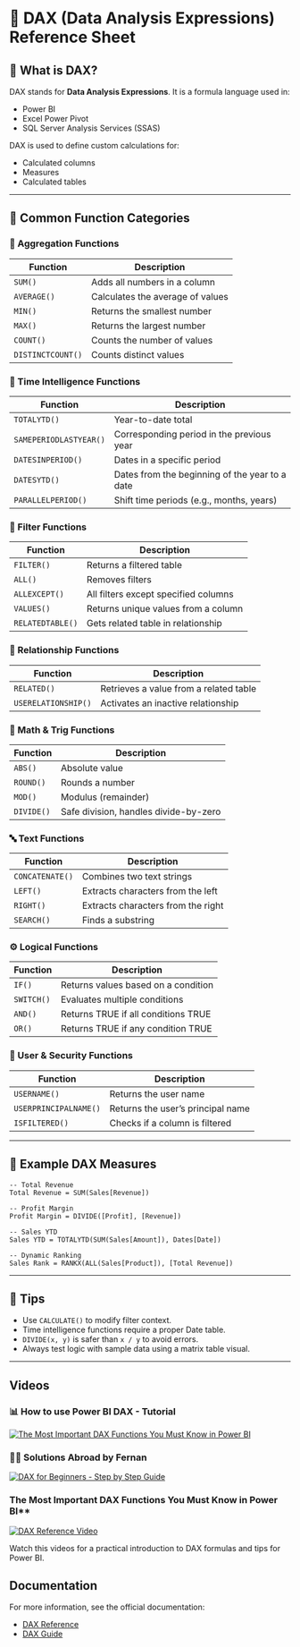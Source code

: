 
# 📘 DAX (Data Analysis Expressions) Reference Sheet

## 🔹 What is DAX?

DAX stands for **Data Analysis Expressions**. It is a formula language used in:
- Power BI
- Excel Power Pivot
- SQL Server Analysis Services (SSAS)

DAX is used to define custom calculations for:
- Calculated columns
- Measures
- Calculated tables

---

## 🔹 Common Function Categories

### 🧮 Aggregation Functions
| Function     | Description                            |
|--------------|----------------------------------------|
| `SUM()`      | Adds all numbers in a column           |
| `AVERAGE()`  | Calculates the average of values       |
| `MIN()`      | Returns the smallest number            |
| `MAX()`      | Returns the largest number             |
| `COUNT()`    | Counts the number of values            |
| `DISTINCTCOUNT()` | Counts distinct values           |

### 📅 Time Intelligence Functions
| Function               | Description                                         |
|------------------------|-----------------------------------------------------|
| `TOTALYTD()`           | Year-to-date total                                  |
| `SAMEPERIODLASTYEAR()` | Corresponding period in the previous year          |
| `DATESINPERIOD()`      | Dates in a specific period                          |
| `DATESYTD()`           | Dates from the beginning of the year to a date      |
| `PARALLELPERIOD()`     | Shift time periods (e.g., months, years)            |

### 🔄 Filter Functions
| Function        | Description                                      |
|------------------|--------------------------------------------------|
| `FILTER()`       | Returns a filtered table                        |
| `ALL()`          | Removes filters                                 |
| `ALLEXCEPT()`    | All filters except specified columns            |
| `VALUES()`       | Returns unique values from a column             |
| `RELATEDTABLE()` | Gets related table in relationship              |

### 🔗 Relationship Functions
| Function     | Description                              |
|--------------|------------------------------------------|
| `RELATED()`  | Retrieves a value from a related table   |
| `USERELATIONSHIP()` | Activates an inactive relationship  |

### 🔢 Math & Trig Functions
| Function    | Description                                |
|-------------|--------------------------------------------|
| `ABS()`     | Absolute value                             |
| `ROUND()`   | Rounds a number                            |
| `MOD()`     | Modulus (remainder)                        |
| `DIVIDE()`  | Safe division, handles divide-by-zero      |

### 🔤 Text Functions
| Function        | Description                           |
|------------------|---------------------------------------|
| `CONCATENATE()`  | Combines two text strings             |
| `LEFT()`         | Extracts characters from the left     |
| `RIGHT()`        | Extracts characters from the right    |
| `SEARCH()`       | Finds a substring                     |

### ⚙️ Logical Functions
| Function    | Description                          |
|-------------|--------------------------------------|
| `IF()`      | Returns values based on a condition |
| `SWITCH()`  | Evaluates multiple conditions        |
| `AND()`     | Returns TRUE if all conditions TRUE  |
| `OR()`      | Returns TRUE if any condition TRUE   |

### 👤 User & Security Functions
| Function           | Description                                 |
|--------------------|---------------------------------------------|
| `USERNAME()`        | Returns the user name                      |
| `USERPRINCIPALNAME()` | Returns the user’s principal name         |
| `ISFILTERED()`       | Checks if a column is filtered            |

---

## 🔹 Example DAX Measures

```dax
-- Total Revenue
Total Revenue = SUM(Sales[Revenue])

-- Profit Margin
Profit Margin = DIVIDE([Profit], [Revenue])

-- Sales YTD
Sales YTD = TOTALYTD(SUM(Sales[Amount]), Dates[Date])

-- Dynamic Ranking
Sales Rank = RANKX(ALL(Sales[Product]), [Total Revenue])
```

---

## 🔹 Tips
- Use `CALCULATE()` to modify filter context.
- Time intelligence functions require a proper Date table.
- `DIVIDE(x, y)` is safer than `x / y` to avoid errors.
- Always test logic with sample data using a matrix table visual.

---


## Videos

### 📊 How to use Power BI DAX - Tutorial
[![The Most Important DAX Functions You Must Know in Power BI](https://img.youtube.com/vi/VfeX33w0K9M/0.jpg)](https://www.youtube.com/watch?v=VfeX33w0K9M)


### 🧑‍💻 Solutions Abroad by Fernan
[![DAX for Beginners - Step by Step Guide](https://img.youtube.com/vi/LG4Pd9iw4aA/0.jpg)](https://www.youtube.com/@SolutionsAbroad)


### The Most Important DAX Functions You Must Know in Power BI**
[![DAX Reference Video](https://img.youtube.com/vi/waG_JhBgUpM/0.jpg)](https://www.youtube.com/watch?v=waG_JhBgUpM)

Watch this videos for a practical introduction to DAX formulas and tips for Power BI.

## Documentation

For more information, see the official documentation:  
- [DAX Reference](https://learn.microsoft.com/en-us/dax/)  
- [DAX Guide](https://dax.guide)